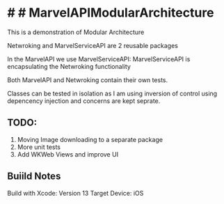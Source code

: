 # # # MarvelAPIModularArchitecture


This is a demonstration of Modular Architecture 

Netwroking and MarvelServiceAPI are 2 reusable packages

In the MarvelAPI we use MarvelServiceAPI: MarvelServiceAPI is encapsulating the Netwroking functionality

Both MarvelAPI and Netwroking contain their own tests. 

Classes can be tested in isolation as I am using inversion of control using depencency injection and concerns are kept seprate. 

## TODO:
1. Moving Image downloading to a separate package
2. More unit tests
3. Add WKWeb Views and improve UI


## Buiild Notes
Build with Xcode: Version 13 
Target Device: iOS
